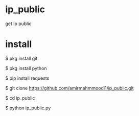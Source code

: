 # ip_public

get ip public

# install

$ pkg install git

$ pkg install python

$ pip install requests

$ git clone https://github.com/amirmahmmoodi1/ip_public.git

$ cd ip_public

$ python ip_public.py
